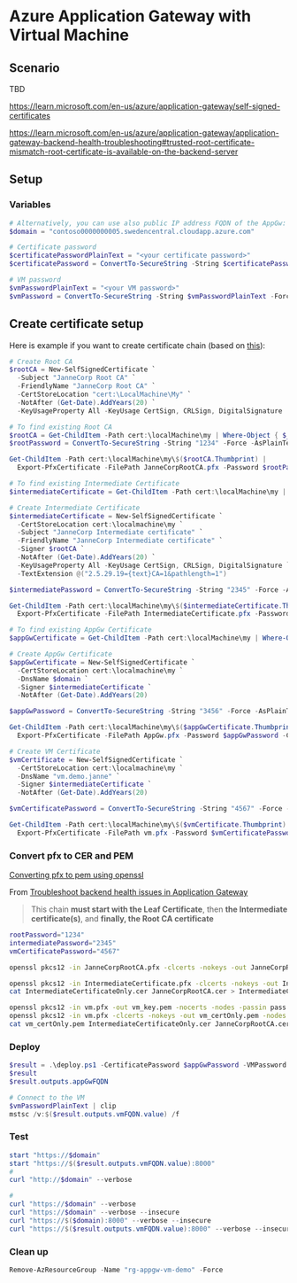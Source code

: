 # Azure Application Gateway with Virtual Machine

## Scenario

TBD

https://learn.microsoft.com/en-us/azure/application-gateway/self-signed-certificates

https://learn.microsoft.com/en-us/azure/application-gateway/application-gateway-backend-health-troubleshooting#trusted-root-certificate-mismatch-root-certificate-is-available-on-the-backend-server

## Setup

### Variables

```powershell
# Alternatively, you can use also public IP address FQDN of the AppGw:
$domain = "contoso0000000005.swedencentral.cloudapp.azure.com"

# Certificate password
$certificatePasswordPlainText = "<your certificate password>"
$certificatePassword = ConvertTo-SecureString -String $certificatePasswordPlainText -Force -AsPlainText

# VM password
$vmPasswordPlainText = "<your VM password>"
$vmPassword = ConvertTo-SecureString -String $vmPasswordPlainText -Force -AsPlainText
```

## Create certificate setup

Here is example if you want to create certificate chain (based on [this](https://learn.microsoft.com/en-us/aspnet/core/security/authentication/certauth)):

```powershell
# Create Root CA
$rootCA = New-SelfSignedCertificate `
  -Subject "JanneCorp Root CA" `
  -FriendlyName "JanneCorp Root CA" `
  -CertStoreLocation "cert:\LocalMachine\My" `
  -NotAfter (Get-Date).AddYears(20) `
  -KeyUsageProperty All -KeyUsage CertSign, CRLSign, DigitalSignature

# To find existing Root CA
$rootCA = Get-ChildItem -Path cert:\localMachine\my | Where-Object { $_.Subject -eq "CN=JanneCorp Root CA" }
$rootPassword = ConvertTo-SecureString -String "1234" -Force -AsPlainText

Get-ChildItem -Path cert:\localMachine\my\$($rootCA.Thumbprint) | 
  Export-PfxCertificate -FilePath JanneCorpRootCA.pfx -Password $rootPassword

# To find existing Intermediate Certificate
$intermediateCertificate = Get-ChildItem -Path cert:\localMachine\my | Where-Object { $_.Subject -eq "CN=JanneCorp Intermediate certificate" }

# Create Intermediate Certificate
$intermediateCertificate = New-SelfSignedCertificate `
  -CertStoreLocation cert:\localmachine\my `
  -Subject "JanneCorp Intermediate certificate" `
  -FriendlyName "JanneCorp Intermediate certificate" `
  -Signer $rootCA `
  -NotAfter (Get-Date).AddYears(20) `
  -KeyUsageProperty All -KeyUsage CertSign, CRLSign, DigitalSignature `
  -TextExtension @("2.5.29.19={text}CA=1&pathlength=1")

$intermediatePassword = ConvertTo-SecureString -String "2345" -Force -AsPlainText

Get-ChildItem -Path cert:\localMachine\my\$($intermediateCertificate.Thumbprint) | 
  Export-PfxCertificate -FilePath IntermediateCertificate.pfx -Password $intermediatePassword -ChainOption BuildChain

# To find existing AppGw Certificate
$appGwCertificate = Get-ChildItem -Path cert:\localMachine\my | Where-Object { $_.Subject -eq "CN=$domain" }

# Create AppGw Certificate
$appGwCertificate = New-SelfSignedCertificate `
  -CertStoreLocation cert:\localmachine\my `
  -DnsName $domain `
  -Signer $intermediateCertificate `
  -NotAfter (Get-Date).AddYears(20)

$appGwPassword = ConvertTo-SecureString -String "3456" -Force -AsPlainText

Get-ChildItem -Path cert:\localMachine\my\$($appGwCertificate.Thumbprint) | 
  Export-PfxCertificate -FilePath AppGw.pfx -Password $appGwPassword -ChainOption BuildChain

# Create VM Certificate
$vmCertificate = New-SelfSignedCertificate `
  -CertStoreLocation cert:\localmachine\my `
  -DnsName "vm.demo.janne" `
  -Signer $intermediateCertificate `
  -NotAfter (Get-Date).AddYears(20)

$vmCertificatePassword = ConvertTo-SecureString -String "4567" -Force -AsPlainText

Get-ChildItem -Path cert:\localMachine\my\$($vmCertificate.Thumbprint) | 
  Export-PfxCertificate -FilePath vm.pfx -Password $vmCertificatePassword -ChainOption BuildChain
```

### Convert pfx to CER and PEM

[Converting pfx to pem using openssl](https://stackoverflow.com/questions/15413646/converting-pfx-to-pem-using-openssl)

From [Troubleshoot backend health issues in Application Gateway](https://learn.microsoft.com/en-us/azure/application-gateway/application-gateway-backend-health-troubleshooting#the-intermediate-certificate-was-not-found)

> This chain **must start with the Leaf Certificate**,
> then **the Intermediate certificate(s)**,
> and **finally, the Root CA certificate**

```bash
rootPassword="1234"
intermediatePassword="2345"
vmCertificatePassword="4567"

openssl pkcs12 -in JanneCorpRootCA.pfx -clcerts -nokeys -out JanneCorpRootCA.cer -nodes -passin pass:$rootPassword

openssl pkcs12 -in IntermediateCertificate.pfx -clcerts -nokeys -out IntermediateCertificateOnly.cer -nodes -passin pass:$intermediatePassword
cat IntermediateCertificateOnly.cer JanneCorpRootCA.cer > IntermediateCertificate.cer

openssl pkcs12 -in vm.pfx -out vm_key.pem -nocerts -nodes -passin pass:$vmCertificatePassword
openssl pkcs12 -in vm.pfx -clcerts -nokeys -out vm_certOnly.pem -nodes -passin pass:$vmCertificatePassword
cat vm_certOnly.pem IntermediateCertificateOnly.cer JanneCorpRootCA.cer > vm_cert.pem
```

### Deploy

```powershell
$result = .\deploy.ps1 -CertificatePassword $appGwPassword -VMPassword $vmPassword
$result
$result.outputs.appGwFQDN
```

```powershell
# Connect to the VM
$vmPasswordPlainText | clip
mstsc /v:$($result.outputs.vmFQDN.value) /f
```

### Test

```powershell
start "https://$domain"
start "https://$($result.outputs.vmFQDN.value):8000"
#
curl "http://$domain" --verbose

#
curl "https://$domain" --verbose
curl "https://$domain" --verbose --insecure
curl "https://$($domain):8000" --verbose --insecure
curl "https://$($result.outputs.vmFQDN.value):8000" --verbose --insecure
```

### Clean up

```powershell
Remove-AzResourceGroup -Name "rg-appgw-vm-demo" -Force
```
